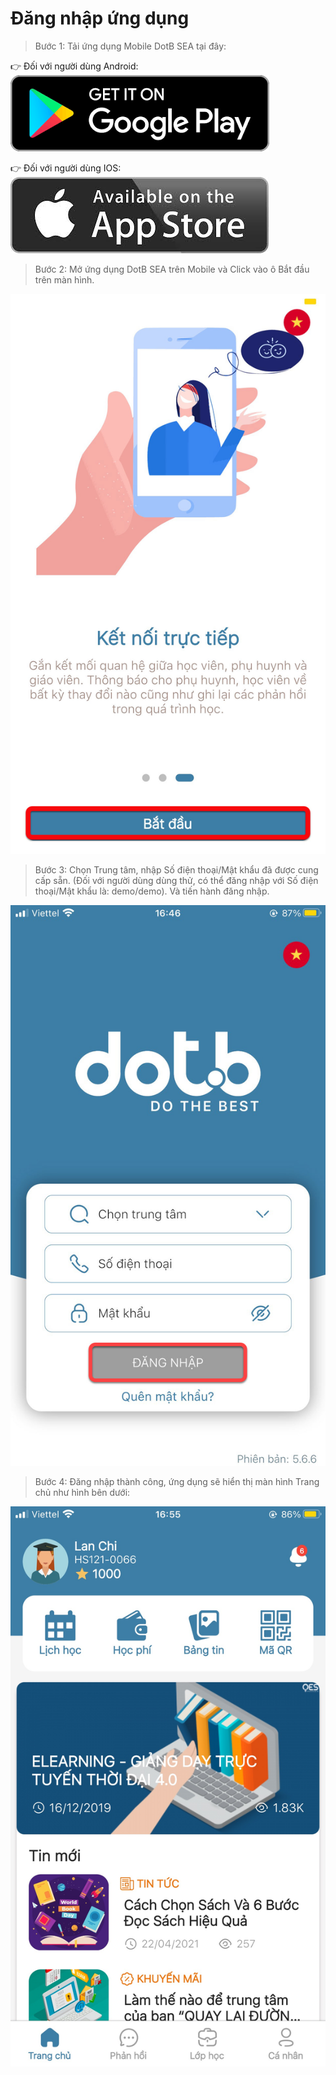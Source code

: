 # Đăng nhập ứng dụng

> Bước 1: Tải ứng dụng Mobile DotB SEA tại đây:

👉 Đối với người dùng Android:  [![](../.gitbook/assets/image%20%2827%29.png) ](https://play.google.com/store/apps/details?id=vn.dotb.sea)

👉 Đối với người dùng IOS:  [![](../.gitbook/assets/image%20%2835%29%20%281%29.png)](https://apps.apple.com/vn/app/dotb-crm/id1475488445) 

> Bước 2: Mở ứng dụng DotB SEA trên Mobile và Click vào ô Bắt đầu trên màn hình.

![](../.gitbook/assets/679bbfed8a127e4c2703.jpg)

> Bước 3: Chọn Trung tâm, nhập Số điện thoại/Mật khẩu đã được cung cấp sẵn. \(Đối với người dùng dùng thử, có thể đăng nhập với Số điện thoại/Mật khẩu là: demo/demo\). Và tiến hành đăng nhập.

![](../.gitbook/assets/79a337311dcee990b0df.jpg)

> Bước 4: Đăng nhập thành công, ứng dụng sẽ hiển thị màn hình Trang chủ như hình bên dưới:

![](../.gitbook/assets/f0077e9a4065b43bed74.jpg)





